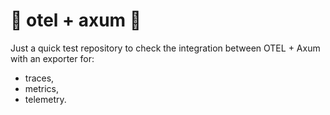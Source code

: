 # 🦀 otel + axum 🦀

Just a quick test repository to check the integration between OTEL + Axum with an exporter for:
* traces,
* metrics,
* telemetry.
